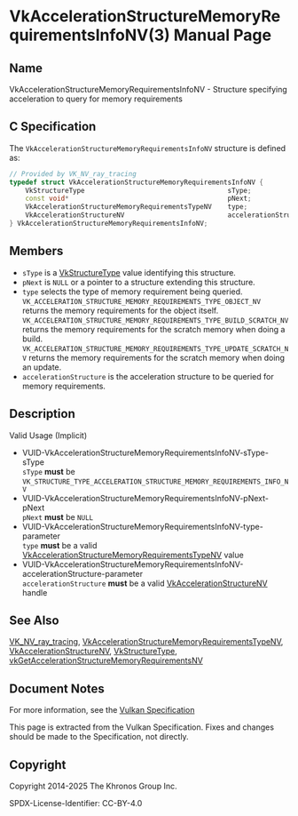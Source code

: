 # VkAccelerationStructureMemoryRequirementsInfoNV(3) Manual Page

## Name

VkAccelerationStructureMemoryRequirementsInfoNV - Structure specifying acceleration to query for memory requirements



## [](#_c_specification)C Specification

The `VkAccelerationStructureMemoryRequirementsInfoNV` structure is defined as:

```c++
// Provided by VK_NV_ray_tracing
typedef struct VkAccelerationStructureMemoryRequirementsInfoNV {
    VkStructureType                                    sType;
    const void*                                        pNext;
    VkAccelerationStructureMemoryRequirementsTypeNV    type;
    VkAccelerationStructureNV                          accelerationStructure;
} VkAccelerationStructureMemoryRequirementsInfoNV;
```

## [](#_members)Members

- `sType` is a [VkStructureType](https://registry.khronos.org/vulkan/specs/latest/man/html/VkStructureType.html) value identifying this structure.
- `pNext` is `NULL` or a pointer to a structure extending this structure.
- `type` selects the type of memory requirement being queried. `VK_ACCELERATION_STRUCTURE_MEMORY_REQUIREMENTS_TYPE_OBJECT_NV` returns the memory requirements for the object itself. `VK_ACCELERATION_STRUCTURE_MEMORY_REQUIREMENTS_TYPE_BUILD_SCRATCH_NV` returns the memory requirements for the scratch memory when doing a build. `VK_ACCELERATION_STRUCTURE_MEMORY_REQUIREMENTS_TYPE_UPDATE_SCRATCH_NV` returns the memory requirements for the scratch memory when doing an update.
- `accelerationStructure` is the acceleration structure to be queried for memory requirements.

## [](#_description)Description

Valid Usage (Implicit)

- [](#VUID-VkAccelerationStructureMemoryRequirementsInfoNV-sType-sType)VUID-VkAccelerationStructureMemoryRequirementsInfoNV-sType-sType  
  `sType` **must** be `VK_STRUCTURE_TYPE_ACCELERATION_STRUCTURE_MEMORY_REQUIREMENTS_INFO_NV`
- [](#VUID-VkAccelerationStructureMemoryRequirementsInfoNV-pNext-pNext)VUID-VkAccelerationStructureMemoryRequirementsInfoNV-pNext-pNext  
  `pNext` **must** be `NULL`
- [](#VUID-VkAccelerationStructureMemoryRequirementsInfoNV-type-parameter)VUID-VkAccelerationStructureMemoryRequirementsInfoNV-type-parameter  
  `type` **must** be a valid [VkAccelerationStructureMemoryRequirementsTypeNV](https://registry.khronos.org/vulkan/specs/latest/man/html/VkAccelerationStructureMemoryRequirementsTypeNV.html) value
- [](#VUID-VkAccelerationStructureMemoryRequirementsInfoNV-accelerationStructure-parameter)VUID-VkAccelerationStructureMemoryRequirementsInfoNV-accelerationStructure-parameter  
  `accelerationStructure` **must** be a valid [VkAccelerationStructureNV](https://registry.khronos.org/vulkan/specs/latest/man/html/VkAccelerationStructureNV.html) handle

## [](#_see_also)See Also

[VK\_NV\_ray\_tracing](https://registry.khronos.org/vulkan/specs/latest/man/html/VK_NV_ray_tracing.html), [VkAccelerationStructureMemoryRequirementsTypeNV](https://registry.khronos.org/vulkan/specs/latest/man/html/VkAccelerationStructureMemoryRequirementsTypeNV.html), [VkAccelerationStructureNV](https://registry.khronos.org/vulkan/specs/latest/man/html/VkAccelerationStructureNV.html), [VkStructureType](https://registry.khronos.org/vulkan/specs/latest/man/html/VkStructureType.html), [vkGetAccelerationStructureMemoryRequirementsNV](https://registry.khronos.org/vulkan/specs/latest/man/html/vkGetAccelerationStructureMemoryRequirementsNV.html)

## [](#_document_notes)Document Notes

For more information, see the [Vulkan Specification](https://registry.khronos.org/vulkan/specs/latest/html/vkspec.html#VkAccelerationStructureMemoryRequirementsInfoNV)

This page is extracted from the Vulkan Specification. Fixes and changes should be made to the Specification, not directly.

## [](#_copyright)Copyright

Copyright 2014-2025 The Khronos Group Inc.

SPDX-License-Identifier: CC-BY-4.0